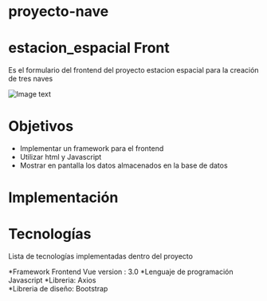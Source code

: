 # proyecto-nave

# estacion_espacial Front


Es el formulario del frontend del proyecto estacion espacial para la creación de tres naves

![Image text](https://publicdomainvectors.org/photos/Rocket11.png)

# Objetivos
* Implementar un framework para el frontend
* Utilizar html y Javascript
* Mostrar en pantalla los datos almacenados en la base de datos


# Implementación
# Tecnologías
Lista de tecnologías implementadas dentro del proyecto

*Framework Frontend Vue version : 3.0
*Lenguaje de programación Javascript
*Libreria: Axios  
*Libreria de diseño: Bootstrap

